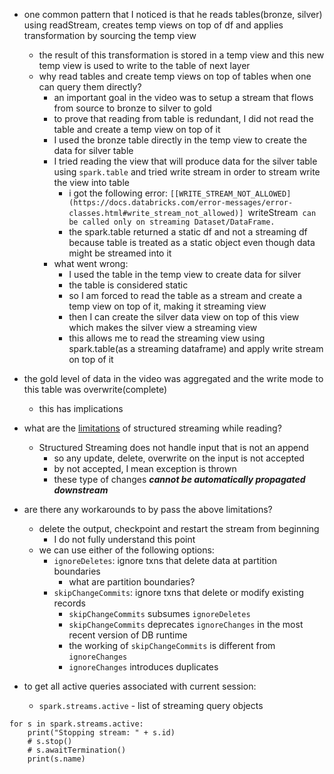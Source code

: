 - one common pattern that I noticed is that he reads tables(bronze, silver) using readStream, creates temp views on top of df and applies transformation by sourcing the temp view
	- the result of this transformation is stored in a temp view and this new temp view is used to write to the table of next layer
	- why read tables and create temp views on top of tables when one can query them directly?
		- an important goal in the video was to setup a stream that flows from source to bronze to silver to gold
		- to prove that reading from table is redundant, I did not read the table and create a temp view on top of it
		- I used the bronze table directly in the temp view to create the data for silver table
		- I tried reading the view that will produce data for the silver table using `spark.table` and tried write stream in order to stream write the view into table
			- i got the following error: `[[WRITE_STREAM_NOT_ALLOWED](https://docs.databricks.com/error-messages/error-classes.html#write_stream_not_allowed)] `writeStream` can be called only on streaming Dataset/DataFrame.`
			- the spark.table returned a static df and not a streaming df because table is treated as a static object even though data might be streamed into it
		- what went wrong:
			- I used the table in the temp view to create data for silver
			- the table is considered static
			- so I am forced to read the table as a stream and create a temp view on top of it, making it streaming view
			- then I can create the silver data view on top of this view which makes the silver view a streaming view
			- this allows me to read the streaming view using spark.table(as a streaming dataframe) and apply write stream on top of it
- the gold level of data in the video was aggregated and the write mode to this table was overwrite(complete)
	- this has implications
- what are the [limitations](https://docs.databricks.com/en/structured-streaming/delta-lake.html#id5) of structured streaming while reading?
	- Structured Streaming does not handle input that is not an append
		- so any update, delete, overwrite on the input is not accepted
		- by not accepted, I mean exception is thrown 
		- these type of changes ***cannot be automatically propagated downstream***
- are there any workarounds to by pass the above limitations? 
	- delete the output, checkpoint and restart the stream from beginning
		- I do not  fully understand this point
	- we can use either of the following options:
		- `ignoreDeletes`: ignore txns that delete data at partition boundaries
			- what are partition boundaries?
		- `skipChangeCommits`: ignore txns that delete or modify existing records
			- `skipChangeCommits` subsumes `ignoreDeletes`
			- `skipChangeCommits` deprecates `ignoreChanges` in the most recent version of DB runtime
			- the working of `skipChangeCommits` is different from `ignoreChanges`
			- `ignoreChanges` introduces duplicates
 


- to get all active queries associated with current session:
	- `spark.streams.active` - list of streaming query objects
```
for s in spark.streams.active:
    print("Stopping stream: " + s.id)
    # s.stop()
    # s.awaitTermination()
    print(s.name)
```
